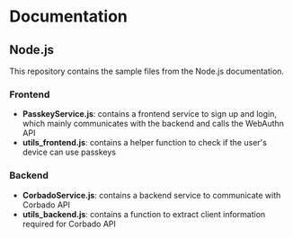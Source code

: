 # Documentation

## Node.js

This repository contains the sample files from the Node.js documentation.

### Frontend
- **PasskeyService.js**: contains a frontend service to sign up and login, which mainly communicates with the backend and
      calls the WebAuthn API
- **utils_frontend.js**: contains a helper function to check if the user's device can use passkeys
### Backend
- **CorbadoService.js**: contains a backend service to communicate with Corbado API
- **utils_backend.js**: contains a function to extract client information required for Corbado API